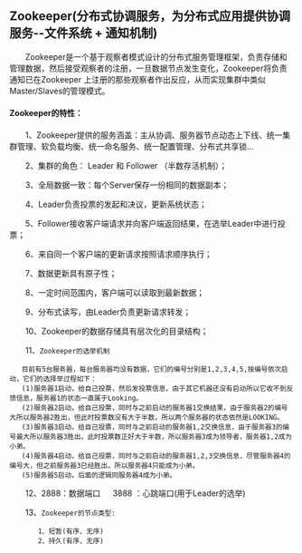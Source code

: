 ## Zookeeper(分布式协调服务，为分布式应用提供协调服务--文件系统 + 通知机制)

&emsp;&emsp;Zookeeper是一个基于观察者模式设计的分布式服务管理框架，负责存储和管理数据，然后接受观察者的注册，一旦数据节点发生变化，Zookeeper将负责通知已在Zookeeper
上注册的那些观察者作出反应，从而实现集群中类似Master/Slaves的管理模式。

#### Zookeeper的特性：

&emsp;&emsp;1、Zookeeper提供的服务涵盖：主从协调、服务器节点动态上下线、统一集群管理、软负载均衡、统一命名服务、统一配置管理、分布式共享锁...

&emsp;&emsp;2、集群的角色： Leader 和 Follower （半数存活机制）；

&emsp;&emsp;3、全局数据一致：每个Server保存一份相同的数据副本；

&emsp;&emsp;4、Leader负责投票的发起和决议，更新系统状态；

&emsp;&emsp;5、Follower接收客户端请求并向客户端返回结果，在选举Leader中进行投票；

&emsp;&emsp;6、来自同一个客户端的更新请求按照请求顺序执行；

&emsp;&emsp;7、数据更新具有原子性；

&emsp;&emsp;8、一定时间范围内，客户端可以读取到最新数据；

&emsp;&emsp;9、分布式读写，由Leader负责更新请求转发；

&emsp;&emsp;10、Zookeeper的数据存储具有层次化的目录结构；

&emsp;&emsp;11、`Zookeeper的选举机制`

       目前有5台服务器，每台服务器均没有数据，它们的编号分别是1,2,3,4,5,按编号依次启动，它们的选择举过程如下：
       (1)服务器1启动，给自己投票，然后发投票信息，由于其它机器还没有启动所以它收不到反馈信息，服务器1的状态一直属于Looking。
       (2)服务器2启动，给自己投票，同时与之前启动的服务器1交换结果，由于服务器2的编号大所以服务器2胜出，但此时投票数没有大于半数，所以两个服务器的状态依然是LOOKING。
       (3)服务器3启动，给自己投票，同时与之前启动的服务器1,2交换信息，由于服务器3的编号最大所以服务器3胜出，此时投票数正好大于半数，所以服务器3成为领导者，服务器1,2成为小弟。
       (4)服务器4启动，给自己投票，同时与之前启动的服务器1,2,3交换信息，尽管服务器4的编号大，但之前服务器3已经胜出，所以服务器4只能成为小弟。
       (5)服务器5启动，后面的逻辑同服务器4成为小弟。
           

&emsp;&emsp;12、2888：数据端口 &emsp; 3888 ：心跳端口(用于Leader的选举)

&emsp;&emsp;13、`Zookeeper的节点类型:`

           1、短暂(有序、无序)
           2、持久(有序、无序)
